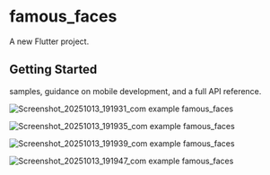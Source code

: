 # famous_faces

A new Flutter project.

## Getting Started


samples, guidance on mobile development, and a full API reference.

![Screenshot_20251013_191931_com example famous_faces](https://github.com/user-attachments/assets/e5b13feb-07c4-477a-b5aa-c188733b184c)




![Screenshot_20251013_191935_com example famous_faces](https://github.com/user-attachments/assets/98c49737-988c-4cdb-a047-a1273e738f38)


![Screenshot_20251013_191939_com example famous_faces](https://github.com/user-attachments/assets/5681f4b9-8e5f-48fe-bb52-02974ad30b90)


![Screenshot_20251013_191947_com example famous_faces](https://github.com/user-attachments/assets/62a7e1d2-cca4-455b-a84e-04416f39f907)
